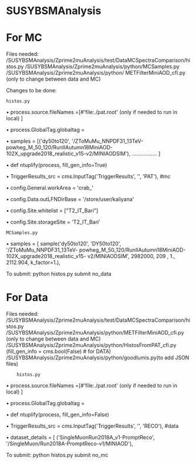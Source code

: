 # SUSYBSMAnalysis

# For MC 

Files needed: 
	/SUSYBSMAnalysis/Zprime2muAnalysis/test/DataMCSpectraComparison/histos.py
	/SUSYBSMAnalysis/Zprime2muAnalysis/python/MCSamples.py
	/SUSYBSMAnalysis/Zprime2muAnalysis/python/ METFilterMiniAOD_cfi.py (only to change between 	data and MC)

Changes to be done:

	histos.py

•	process.source.fileNames =[#'file:./pat.root'
		<das root file> (only if needed to run in local)	]

•	process.GlobalTag.globaltag =<Golab tag of the MC sample>

•	samples = [('dy50to120', '/ZToMuMu_NNPDF31_13TeV-powheg_M_50_120/RunIIAutumn18MiniAOD-102X_upgrade2018_realistic_v15-v2/MINIAODSIM'), ……………..  ]

•	def ntuplify(process, fill_gen_info=True)

•	TriggerResults_src = cms.InputTag('TriggerResults', '', 'PAT'),	#mc

•	config.General.workArea = 'crab_<sample name>'

•	config.Data.outLFNDirBase = '/store/user/kaliyana'

•	config.Site.whitelist = ["T2_IT_Bari"]

•	config.Site.storageSite = 'T2_IT_Bari'

	MCSamples.py

•	samples = [
	sample('dy50to120',   'DY50to120', '/ZToMuMu_NNPDF31_13TeV-	powheg_M_50_120/RunIIAutumn18MiniAOD-102X_upgrade2018_realistic_v15-	v2/MINIAODSIM', 2982000, 209 , 1., 2112.904,   k_factor=1.),

			

To submit:	 python histos.py submit no_data

# For Data

Files needed: 
	/SUSYBSMAnalysis/Zprime2muAnalysis/test/DataMCSpectraComparison/histos.py
	/SUSYBSMAnalysis/Zprime2muAnalysis/python/METFilterMiniAOD_cfi.py (only to change between 	data and MC)
	/SUSYBSMAnalysis/Zprime2muAnalysis/python/HistosFromPAT_cfi.py (fill_gen_info = cms.bool(False) # for DATA)
	/SUSYBSMAnalysis/Zprime2muAnalysis/python/goodlumis.py(to add JSON files)

        histos.py

•	process.source.fileNames =[#'file:./pat.root'
		<das root file> (only if needed to run in local)	]

•	process.GlobalTag.globaltag =<Golab tag of the dataset>

•	def ntuplify(process, fill_gen_info=False)

•	TriggerResults_src = cms.InputTag('TriggerResults', '', 'RECO'),	#data

•	dataset_details = [
						('SingleMuonRun2018A_v1-PromptReco', '/SingleMuon/Run2018A-PromptReco-v1/MINIAOD'),


To submit:	 python histos.py submit no_mc

